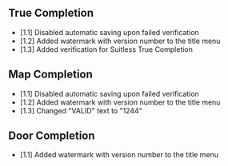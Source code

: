 
## True Completion
* [1.1]  Disabled automatic saving upon failed verification
* [1.2]  Added watermark with version number to the title menu
* [1.3]  Added verification for Suitless True Completion

## Map Completion
* [1.1]  Disabled automatic saving upon failed verification
* [1.2]  Added watermark with version number to the title menu
* [1.3]  Changed "VALID" text to "1244"

## Door Completion
* [1.1]  Added watermark with version number to the title menu
